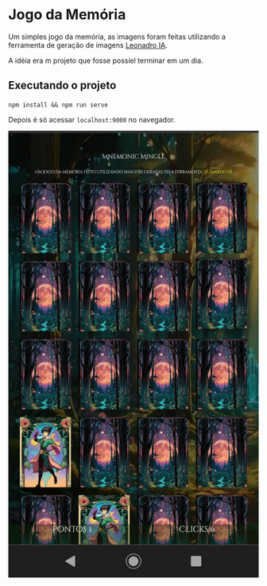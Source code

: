 # Jogo da Memória

Um simples jogo da memória, as imagens foram feitas utilizando a ferramenta de geração de
imagens [Leonadro IA](https://app.leonardo.ai/).

A idéia era m projeto que fosse possíel terminar em um dia.

## Executando o projeto

```shell
npm install && npm run serve
```

Depois é só acessar `localhost:9000` no navegador.

![Preview do jogo da memória](site_preview.jpeg)